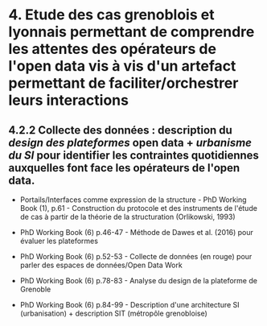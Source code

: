 # 4. Etude des cas grenoblois et lyonnais permettant de comprendre les attentes des opérateurs de l'open data vis à vis d'un artefact permettant de faciliter/orchestrer leurs interactions

## 4.2.2 Collecte des données : description du _design des plateformes_ open data + _urbanisme du SI_ pour identifier les contraintes quotidiennes auxquelles font face les opérateurs de l'open data. 


- Portails/Interfaces comme expression de la structure - PhD Working Book (1), p.61 - Construction du protocole et des instruments de l'étude de cas à partir de la théorie de la structuration (Orlikowski, 1993)

- PhD Working Book (6) p.46-47 - Méthode de Dawes et al. (2016) pour évaluer les plateformes
- PhD Working Book (6) p.52-53 - Collecte de données (en rouge) pour parler des espaces de données/Open Data Work
- PhD Working Book (6) p.78-83 - Analyse du design de la plateforme de Grenoble
- PhD Working Book (6) p.84-99 - Description d'une architecture SI (urbanisation) + description SIT (métropôle grenobloise)


